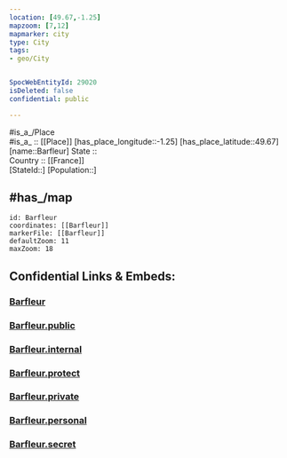 ```yaml
---
location: [49.67,-1.25] 
mapzoom: [7,12] 
mapmarker: city 
type: City
tags:
- geo/City


SpocWebEntityId: 29020
isDeleted: false
confidential: public

---
```

#is_a_/Place  
#is_a_ :: [[Place]] 
[has_place_longitude::-1.25] 
[has_place_latitude::49.67] 
[name::Barfleur] 
State ::  
Country :: [[France]]  
[StateId::] 
[Population::] 


## #has_/map 

```leaflet
id: Barfleur
coordinates: [[Barfleur]] 
markerFile: [[Barfleur]] 
defaultZoom: 11 
maxZoom: 18
```


## Confidential Links & Embeds: 

### [Barfleur](/_Standards/Earth/Continent/Europe/Europe~West/France/regions~France/Normandie/Barfleur.md) 

### [Barfleur.public](/_public/Earth/Continent/Europe/Europe~West/France/regions~France/Normandie/Barfleur.public.md) 

### [Barfleur.internal](/_internal/Earth/Continent/Europe/Europe~West/France/regions~France/Normandie/Barfleur.internal.md) 

### [Barfleur.protect](/_protect/Earth/Continent/Europe/Europe~West/France/regions~France/Normandie/Barfleur.protect.md) 

### [Barfleur.private](/_private/Earth/Continent/Europe/Europe~West/France/regions~France/Normandie/Barfleur.private.md) 

### [Barfleur.personal](/_personal/Earth/Continent/Europe/Europe~West/France/regions~France/Normandie/Barfleur.personal.md) 

### [Barfleur.secret](/_secret/Earth/Continent/Europe/Europe~West/France/regions~France/Normandie/Barfleur.secret.md)

